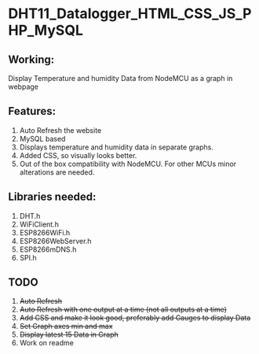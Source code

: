 # DHT11_Datalogger_HTML_CSS_JS_PHP_MySQL

## Working:
Display Temperature and humidity Data from NodeMCU as a graph in webpage

## Features:
1. Auto Refresh the website
2. MySQL based
3. Displays temperature and humidity data in separate graphs.
4. Added CSS, so visually looks better.
5. Out of the box compatibility with NodeMCU. For other MCUs minor alterations are needed.

## Libraries needed:
1. DHT.h
2. WiFiClient.h
3. ESP8266WiFi.h
4. ESP8266WebServer.h
5. ESP8266mDNS.h
6. SPI.h

## TODO

1. ~~Auto Refresh~~
2. ~~Auto Refresh with one output at a time (not all outputs at a time)~~
3. ~~Add CSS and make it look good, preferably add Gauges to display Data~~
4. ~~Set Graph axes min and max~~
5. ~~Display latest 15 Data in Graph~~
6. Work on readme

 
